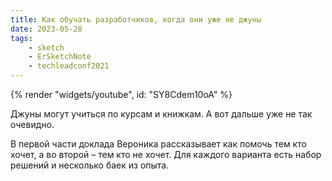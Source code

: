 ```yaml
---
title: Как обучать разработчиков, когда они уже не джуны
date: 2023-05-28
tags:
    - sketch
    - ErSketchNote
    - techleadconf2021
---
```


{% render "widgets/youtube",  id: "SY8Cdem10oA" %}

Джуны могут учиться по курсам и книжкам. А вот дальше уже не так очевидно.

В первой части доклада Вероника рассказывает как помочь тем кто хочет, а во второй – тем кто не хочет. Для каждого варианта есть набор решений и несколько баек из опыта.
